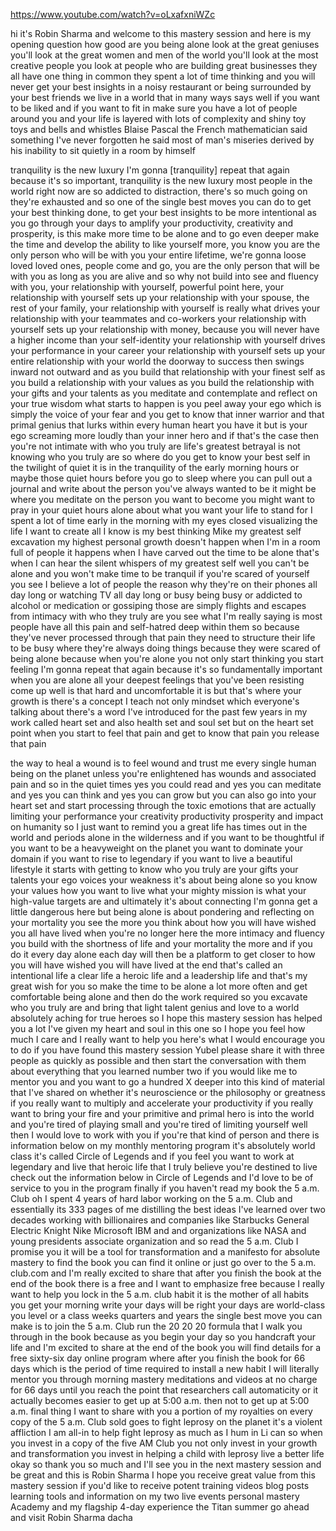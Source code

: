 https://www.youtube.com/watch?v=oLxafxniWZc

hi it's Robin Sharma and welcome to this
mastery session and here is my opening
question how good are you being alone
look at the great geniuses you'll look
at the great women and men of the world
you'll look at the most creative people
you look at people who are building
great businesses they all have one thing
in common they spent a lot of time
thinking and you will never get your
best insights in a noisy restaurant or
being surrounded by your best friends we
live in a world that in many ways says
well if you want to be liked and if you
want to fit in make sure you have a lot
of people around you and your life is
layered with lots of complexity and
shiny toy toys and bells and whistles
Blaise Pascal the French mathematician
said something I've never forgotten he
said most of man's miseries derived by
his inability to sit quietly in a room
by himself

tranquility is the new luxury I'm gonna [tranquility]
repeat that again because it's so
important, tranquility is the new luxury
most people in the world right now are
so addicted to distraction, there's so
much going on they're exhausted and so
one of the single best moves you can do
to get your best thinking done, to get
your best insights to be more intentional as you go through your days
to amplify your productivity, creativity
and prosperity, is this make more time to
be alone and to go even deeper make the
time and develop the ability to like
yourself more, you know you are the only
person who will be with you your entire
lifetime, we're gonna loose loved loved
ones, people come and go, you are the only
person that will be with you as long as
you are alive and so why not build into
see and fluency with you, your
relationship with yourself, powerful
point here, your relationship with
yourself sets up your relationship with
your spouse, the rest of your family, your
relationship with yourself is really
what drives your relationship with your
teammates and co-workers your
relationship with yourself sets up your
relationship with money, because you will
never have a higher income than your
self-identity your relationship with
yourself drives your performance in your
career your relationship with yourself
sets up your entire relationship with
your world the doorway to success then
swings inward not outward and as you
build that relationship with your finest
self as you build a relationship with
your values as you build the
relationship with your gifts and your
talents as you meditate and contemplate
and reflect on your true wisdom what
starts to happen is you peel away your
ego which is simply the voice of your
fear and you get to know that inner
warrior and that primal genius that
lurks within every human heart you have
it but is your ego screaming more loudly
than your inner hero and if that's the
case then you're not intimate with who
you truly are 
life's greatest betrayal
is not knowing who you truly are so
where do you get to know your best self
in the twilight of quiet it is in the
tranquility of the early morning hours
or maybe those quiet hours before you go
to sleep where you can pull out a
journal and write about the person
you've always wanted to be it might be
where you meditate on the person you
want to become you might want to pray in
your quiet hours alone about what you
want your life to stand for
I spent a lot of time early in the
morning with my eyes closed
visualizing the life I want to create
all I know is my best thinking Mike my
greatest self excavation my highest
personal growth doesn't happen when I'm
in a room full of people it happens when
I have carved out the time to be alone
that's when I can hear the silent
whispers of my greatest self well you
can't be alone and you won't make time
to be tranquil if you're scared of
yourself you see I believe a lot of
people the reason why they're on their
phones all day long or watching TV all
day long or busy being busy or addicted
to alcohol or medication or gossiping
those are simply flights and escapes
from intimacy with who they truly are
you see what I'm really saying is most
people have all this pain and
self-hatred deep within them so because
they've never processed through that
pain they need to structure their life
to be busy where they're always doing
things because they were scared of being
alone
because when you're alone you not only
start thinking you start feeling I'm
gonna repeat that again because it's so
fundamentally important when you are
alone all your deepest feelings that
you've been resisting come up well is
that hard and uncomfortable it is but
that's where your growth is there's a
concept I teach not only mindset which
everyone's talking about there's a word
I've introduced for the past few years
in my work called heart set and also
health set and soul set but on the heart
set point when you start to feel that
pain and get to know that pain you
release that pain 

the way to heal a
wound is to feel wound and trust me
every single human being on the planet
unless you're enlightened has wounds and
associated pain and so in the quiet
times yes you could read and yes you can
meditate and yes you can think and yes
you can grow
but you can also go into your heart set
and start processing through
the toxic emotions that are actually
limiting your performance your
creativity productivity prosperity and
impact on humanity so I just want to
remind you a great life has times out in
the world and periods alone in the
wilderness and if you want to be
thoughtful if you want to be a
heavyweight on the planet you want to
dominate your domain if you want to rise
to legendary if you want to live a
beautiful lifestyle it starts with
getting to know who you truly are your
gifts your talents your ego voices your
weakness it's about being alone so you
know your values how you want to live
what your mighty mission is what your
high-value targets are and ultimately
it's about connecting I'm gonna get a
little dangerous here but being alone is
about pondering and reflecting on your
mortality you see the more you think
about how you will have wished you all
have lived when you're no longer here
the more intimacy and fluency you build
with the shortness of life and your
mortality the more and if you do it
every day alone each day will then be a
platform to get closer to how you will
have wished you will have lived at the
end
that's called an intentional life a
clear life a heroic life and a
leadership life and that's my great wish
for you so make the time to be alone a
lot more often and get comfortable being
alone and then do the work required so
you excavate who you truly are
and bring that light talent genius and
love to a world absolutely
aching for true heroes so I hope this
mastery session has helped you a lot
I've given my heart and soul in this one
so I hope you feel how much I care and I
really want to help you here's what I
would encourage you to do if you have
found this mastery session
Yubel please share it with three people
as quickly as possible and then start
the conversation with them about
everything that you learned number two
if you would like me to mentor you and
you want to go a hundred X deeper into
this kind of material that I've shared
on whether it's neuroscience or the
philosophy or greatness if you really
want to multiply and accelerate your
productivity if you really want to bring
your fire and your primitive and primal
hero is into the world and you're tired
of playing small and you're tired of
limiting yourself well then I would love
to work with you if you're that kind of
person and there is information below on
my monthly mentoring program it's
absolutely world class
it's called Circle of Legends and if you
feel you want to work at legendary and
live that heroic life that I truly
believe you're destined to live check
out the information below in Circle of
Legends and I'd love to be of service to
you in the program finally if you
haven't read my book the 5 a.m. Club oh
I spent 4 years of hard labor working on
the 5 a.m. Club and essentially its 333
pages of me distilling the best ideas
I've learned over two decades working
with billionaires and companies like
Starbucks General Electric Knight Nike
Microsoft IBM and and organizations like
NASA and young presidents associate
organization and so read the 5 a.m. Club
I promise you it will be a tool for
transformation and a manifesto for
absolute mastery to find the book you
can find it online or just go over to
the 5 a.m. club.com and I'm really
excited to share that after you finish
the book at the end of the book there is
a free and I want to emphasize free
because I really want to help you lock
in the 5 a.m. club habit it is the
mother of all habits you get your
morning write your days will be right
your days are world-class you level or a
class weeks quarters and years the
single best move you can make is to join
the 5 a.m. Club run the 20 20 20 formula
that I walk you through in the book
because as you begin your day so
you handcraft your life and I'm excited
to share at the end of the book you will
find details for a free sixty-six day
online program where after you finish
the book for 66 days which is the period
of time required to install a new habit
I will literally mentor you through
morning mastery meditations and videos
at no charge for 66 days until you reach
the point that researchers call
automaticity or it actually becomes
easier to get up at 5:00 a.m. then not
to get up at 5:00 a.m.
final thing I want to share with you a
portion of my royalties on every copy of
the 5 a.m. Club sold goes to fight
leprosy on the planet it's a violent
affliction I am all-in to help fight
leprosy as much as I hum in Li can so
when you invest in a copy of the five AM
Club you not only invest in your growth
and transformation you invest in helping
a child with leprosy live a better life
okay so thank you so much and I'll see
you in the next mastery session and be
great and this is Robin Sharma I hope
you receive great value from this
mastery session if you'd like to receive
potent training videos blog posts
learning tools and information on my two
live events personal mastery Academy and
my flagship 4-day experience the Titan
summer go ahead and visit Robin Sharma
dacha
